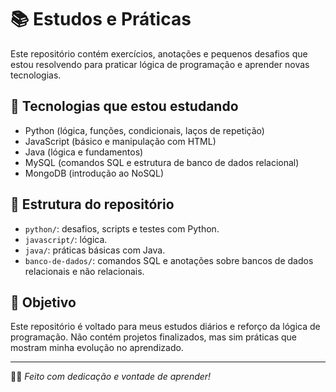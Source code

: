 # 📚 Estudos e Práticas

Este repositório contém exercícios, anotações e pequenos desafios que estou resolvendo para praticar lógica de programação e aprender novas tecnologias.

## 🚀 Tecnologias que estou estudando
- Python (lógica, funções, condicionais, laços de repetição)
- JavaScript (básico e manipulação com HTML)
- Java (lógica e fundamentos)
- MySQL (comandos SQL e estrutura de banco de dados relacional)
- MongoDB (introdução ao NoSQL)

## 📂 Estrutura do repositório
- `python/`: desafios, scripts e testes com Python.
- `javascript/`: lógica.
- `java/`: práticas básicas com Java.
- `banco-de-dados/`: comandos SQL e anotações sobre bancos de dados relacionais e não relacionais.

## 📌 Objetivo
Este repositório é voltado para meus estudos diários e reforço da lógica de programação. Não contém projetos finalizados, mas sim práticas que mostram minha evolução no aprendizado.

---

👩‍💻 *Feito com dedicação e vontade de aprender!*
